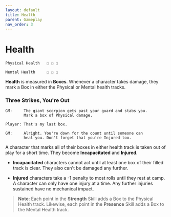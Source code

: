 ```yaml
---
layout: default
title: Health
parent: Gameplay
nav_order: 3
---
```


# Health

    Physical Health   ☐ ☐ ☐

    Mental Health     ☐ ☐ ☐

**Health** is measured in **Boxes**. Whenever a character takes damage, they mark a Box in either the Physical or Mental health tracks.

### Three Strikes, You're Out

    GM:     The giant scorpion gets past your guard and stabs you.
            Mark a box of Physical damage.

    Player: That's my last box.

    GM:     Alright. You're down for the count until someone can
            heal you. Don't forget that you're Injured too.

A character that marks all of their boxes in either health track is taken out of play for a short time. They become **Incapacitated** and **Injured**.

- **Incapacitated** characters cannot act until at least one box of their filled track is clear. They also can't be damaged any further.

- **Injured** characters take a -1 penalty to most rolls until they rest at camp. A character can only have one injury at a time. Any further injuries sustained have no mechanical impact.

> **Note**: Each point in the **<span style="color: {{ site.soldier_color }}">Strength</span>** Skill adds a Box to the Physical Health track. Likewise, each point in the **<span style="color: {{ site.mage_color }}">Presence</span>** Skill adds a Box to the Mental Health track.

<!-- ### Recovery

Characters recover all of their health and clear away all injuries by [Making Camp](../adventuring/exploration/index.md).

Certain Kits can also give characters the ability to recover Boxes or treat injuries. See the page on [Healing](../more_resources/healing.md) for more information. -->
